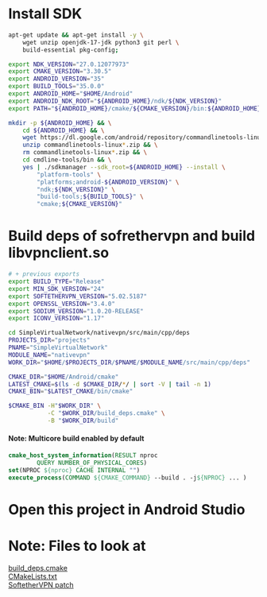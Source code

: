 # Install SDK
```bash
apt-get update && apt-get install -y \
    wget unzip openjdk-17-jdk python3 git perl \
    build-essential pkg-config;

export NDK_VERSION="27.0.12077973"
export CMAKE_VERSION="3.30.5"
export ANDROID_VERSION="35"
export BUILD_TOOLS="35.0.0"
export ANDROID_HOME="$HOME/Android"
export ANDROID_NDK_ROOT="${ANDROID_HOME}/ndk/${NDK_VERSION}"
export PATH="${ANDROID_HOME}/cmake/${CMAKE_VERSION}/bin:${ANDROID_HOME}/cmdline-tools/bin:${PATH}"

mkdir -p ${ANDROID_HOME} && \
    cd ${ANDROID_HOME} && \
    wget https://dl.google.com/android/repository/commandlinetools-linux-11076708_latest.zip && \
    unzip commandlinetools-linux*.zip && \
    rm commandlinetools-linux*.zip && \
    cd cmdline-tools/bin && \
    yes | ./sdkmanager --sdk_root=${ANDROID_HOME} --install \
        "platform-tools" \
        "platforms;android-${ANDROID_VERSION}" \
        "ndk;${NDK_VERSION}" \
        "build-tools;${BUILD_TOOLS}" \
        "cmake;${CMAKE_VERSION}"
```
# Build deps of sofrethervpn and build libvpnclient.so
```bash
# + previous exports
export BUILD_TYPE="Release"
export MIN_SDK_VERSION="24"
export SOFTETHERVPN_VERSION="5.02.5187"
export OPENSSL_VERSION="3.4.0"
export SODIUM_VERSION="1.0.20-RELEASE"
export ICONV_VERSION="1.17"

cd SimpleVirtualNetwork/nativevpn/src/main/cpp/deps
PROJECTS_DIR="projects"
PNAME="SimpleVirtualNetwork"
MODULE_NAME="nativevpn"
WORK_DIR="$HOME/$PROJECTS_DIR/$PNAME/$MODULE_NAME/src/main/cpp/deps"

CMAKE_DIR="$HOME/Android/cmake"
LATEST_CMAKE=$(ls -d $CMAKE_DIR/*/ | sort -V | tail -n 1)
CMAKE_BIN="$LATEST_CMAKE/bin/cmake"

$CMAKE_BIN -H"$WORK_DIR" \
           -C "$WORK_DIR/build_deps.cmake" \
           -B "$WORK_DIR/build"

```
#### Note: Multicore build enabled by default
```cmake
cmake_host_system_information(RESULT nproc
        QUERY NUMBER_OF_PHYSICAL_CORES)
set(NPROC ${nproc} CACHE INTERNAL "")
execute_process(COMMAND ${CMAKE_COMMAND} --build . -j${NPROC} ... )
```
# Open this project in Android Studio

# Note: Files to look at
[build_deps.cmake](https://github.com/antnn/SimpleVirtualNetwork/blob/main/nativevpn/src/main/cpp/deps/build_deps.cmake#L129) <br>
[CMakeLists.txt](https://github.com/antnn/SimpleVirtualNetwork/blob/main/nativevpn/src/main/cpp/deps/CMakeLists.txt#L35) <br>
[SoftetherVPN patch](https://github.com/antnn/SimpleVirtualNetwork/blob/main/nativevpn/src/main/cpp/deps/softethervpn.patch) 

